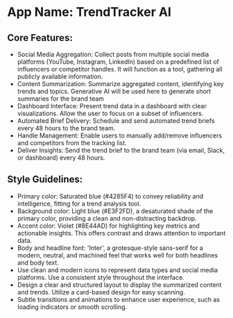 # **App Name**: TrendTracker AI

## Core Features:

- Social Media Aggregation: Collect posts from multiple social media platforms (YouTube, Instagram, LinkedIn) based on a predefined list of influencers or competitor handles. It will function as a tool, gathering all publicly available information.
- Content Summarization: Summarize aggregated content, identifying key trends and topics. Generative AI will be used here to generate short summaries for the brand team
- Dashboard Interface: Present trend data in a dashboard with clear visualizations. Allow the user to focus on a subset of influencers.
- Automated Brief Delivery: Schedule and send automated trend briefs every 48 hours to the brand team.
- Handle Management: Enable users to manually add/remove influencers and competitors from the tracking list.
- Deliver Insights: Send the trend brief to the brand team (via email, Slack, or dashboard) every 48 hours.

## Style Guidelines:

- Primary color: Saturated blue (#4285F4) to convey reliability and intelligence, fitting for a trend analysis tool.
- Background color: Light blue (#E3F2FD), a desaturated shade of the primary color, providing a clean and non-distracting backdrop.
- Accent color: Violet (#8E44AD) for highlighting key metrics and actionable insights. This offers contrast and draws attention to important data.
- Body and headline font: 'Inter', a grotesque-style sans-serif for a modern, neutral, and machined feel that works well for both headlines and body text.
- Use clean and modern icons to represent data types and social media platforms. Use a consistent style throughout the interface.
- Design a clear and structured layout to display the summarized content and trends. Utilize a card-based design for easy scanning.
- Subtle transitions and animations to enhance user experience, such as loading indicators or smooth scrolling.